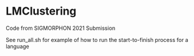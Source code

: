 # LMClustering
Code from SIGMORPHON 2021 Submission 

See run_all.sh for example of how to run the start-to-finish process for a language